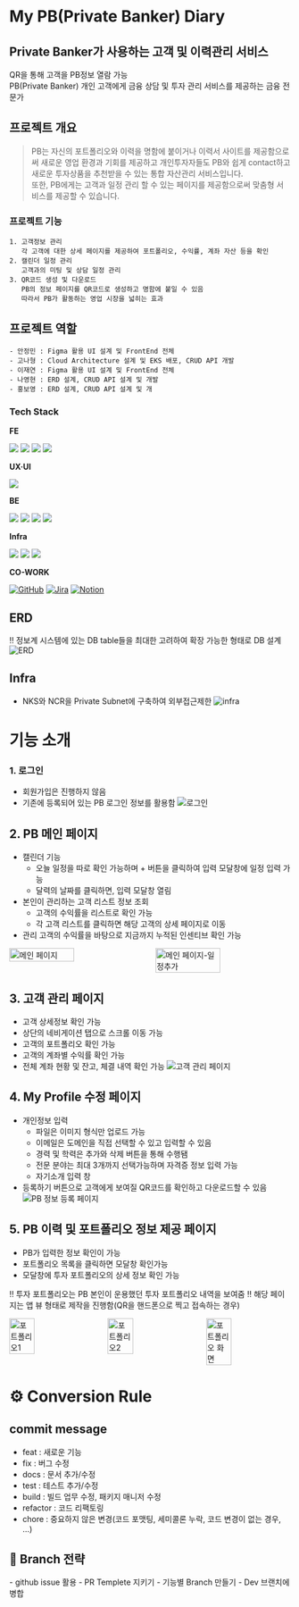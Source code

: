 # My PB(Private Banker) Diary
## Private Banker가 사용하는 고객 및 이력관리 서비스
QR을 통해 고객을 PB정보 열람 가능 </br>
PB(Private Banker) 개인 고객에게 금융 상담 및 투자 관리 서비스를 제공하는 금융 전문가

## 프로젝트 개요
> PB는 자신의 포트폴리오와 이력을 명함에 붙이거나 이력서 사이트를 제공함으로써 새로운 영업 환경과
> 기회를 제공하고 개인투자자들도 PB와 쉽게 contact하고 새로운 투자상품을 추천받을 수 있는 통합 자산관리 서비스입니다. </br>
> 또한, PB에게는 고객과 일정 관리 할 수 있는 페이지를 제공함으로써 맞춤형 서비스를 제공할 수 있습니다.


### 프로젝트 기능
  ```
  1. 고객정보 관리
     각 고객에 대한 상세 페이지를 제공하여 포트폴리오, 수익률, 계좌 자산 등을 확인
  2. 캘린더 일정 관리
     고객과의 미팅 및 상담 일정 관리
  3. QR코드 생성 및 다운로드
     PB의 정보 페이지를 QR코드로 생성하고 명함에 붙일 수 있음
     따라서 PB가 활동하는 영업 시장을 넓히는 효과
  ```

## 프로젝트 역할
```
- 안정민 : Figma 활용 UI 설계 및 FrontEnd 전체
- 고나형 : Cloud Architecture 설계 및 EKS 배포, CRUD API 개발
- 이재연 : Figma 활용 UI 설계 및 FrontEnd 전체
- 나영현 : ERD 설계, CRUD API 설계 및 개발
- 홍보영 : ERD 설계, CRUD API 설계 및 개
```


<div align="left">

### Tech Stack

**FE**

<img src="https://img.shields.io/badge/html5-E34F26?style=for-the-badge&logo=html5&logoColor=white">
<img src="https://img.shields.io/badge/css3-1572B6?style=for-the-badge&logo=css3&logoColor=white">
<img src="https://img.shields.io/badge/javascript-F7DF1E?style=for-the-badge&logo=javascript&logoColor=white">
<img src="https://img.shields.io/badge/react-61DAFB?style=for-the-badge&logo=react&logoColor=white">

**UX·UI**

<img src="https://img.shields.io/badge/Figma-ae4dff?style=for-the-badge&logo=figma&logoColor=white">

**BE**

<img src="https://img.shields.io/badge/Spring-6DB33F?style=for-the-badge&logo=spring&logoColor=white">
<img src="https://img.shields.io/badge/JAVA 17-0058CC?style=for-the-badge&logoColor=white">
<img src="https://img.shields.io/badge/spring boot-6DB33F?style=for-the-badge&logo=springboot&logoColor=white">
<img src="https://img.shields.io/badge/MySQL-4479A1?style=for-the-badge&logo=mysql&logoColor=white">

**Infra**

<img src="https://img.shields.io/badge/NHNCloud-232F3E?style=for-the-badge&logo=nhn-cloud&logoColor=white">
<img src="https://img.shields.io/badge/Docker-2496ED?style=for-the-badge&logo=docker&logoColor=white">
<img src="https://img.shields.io/badge/Kubernetes-326CE5?style=for-the-badge&logo=kubernetes&logoColor=white">

**CO-WORK**

[![GitHub](https://img.shields.io/badge/GitHub-181717?style=for-the-badge&logo=github&logoColor=white)](https://github.com/)
[![Jira](https://img.shields.io/badge/Jira-0052CC?style=for-the-badge&logo=jira&logoColor=white)](https://www.atlassian.com/software/jira)
[![Notion](https://img.shields.io/badge/Notion-000000?style=for-the-badge&logo=notion&logoColor=white)](https://www.notion.so/)

</div>

## ERD
‼️ 정보계 시스템에 있는 DB table들을 최대한 고려하여 확장 가능한 형태로 DB 설계
![ERD](https://github.com/shs-g1/server/assets/89563433/e097ebca-f80b-48e0-b6a7-1bd5123bfefc)

## Infra
- NKS와 NCR을 Private Subnet에 구축하여 외부접근제한
![infra](https://github.com/shs-g1/server/assets/89563433/8c6baa12-64e1-4419-8e18-3a5bd5a2fe9a)

# 기능 소개
### 1. 로그인
- 회원가입은 진행하지 않음
- 기존에 등록되어 있는 PB 로그인 정보를 활용함
![로그인](https://github.com/shs-g1/server/assets/89563433/52d8f1b4-bada-431a-b51c-a54dc1b22d57)

## 2. PB 메인 페이지
- 캘린더 기능
  - 오늘 일정을 따로 확인 가능하며 + 버튼을 클릭하여 입력 모달창에 일정 입력 가능
  - 달력의 날짜를 클릭하면, 입력 모달창 열림
- 본인이 관리하는 고객 리스트 정보 조회
  - 고객의 수익률을 리스트로 확인 가능
  - 각 고객 리스트를 클릭하면 해당 고객의 상세 페이지로 이동
- 관리 고객의 수익률을 바탕으로 지금까지 누적된 인센티브 확인 가능
<div style="display: flex; justify-content: space-between;">
  <img src="https://github.com/shs-g1/server/assets/89563433/d1cacd32-9856-471d-a906-b5f46060b9c1" alt="메인 페이지" width="48%">
  <img src="https://github.com/shs-g1/server/assets/89563433/38ada06e-8c8b-4dbe-b797-ecc8faa169b6" alt="메인 페이지-일정추가" width="48%">
</div>

## 3. 고객 관리 페이지
- 고객 상세정보 확인 가능
- 상단의 네비게이션 탭으로 스크롤 이동 가능
- 고객의 포트폴리오 확인 가능
- 고객의 계좌별 수익률 확인 가능
- 전체 계좌 현황 및 잔고, 체결 내역 확인 가능
![고객 관리 페이지](https://github.com/shs-g1/server/assets/89563433/b620fdf3-52e9-4e8f-bd22-505fd11bc0dc)

## 4. My Profile 수정 페이지
- 개인정보 입력
  - 파일은 이미지 형식만 업로드 가능
  - 이메일은 도메인을 직접 선택할 수 있고 입력할 수 있음
  - 경력 및 학력은 추가와 삭제 버튼을 통해 수행됌
  - 전문 분야는 최대 3개까지 선택가능하며 자격증 정보 입력 가능
  - 자기소개 입력 창
- 등록하기 버튼으로 고객에게 보여질 QR코드를 확인하고 다운로드할 수 있음
![PB 정보 등록 페이지](https://github.com/shs-g1/server/assets/89563433/cc8175e8-3c88-4660-b095-c214fb297a8a)

## 5. PB 이력 및 포트폴리오 정보 제공 페이지
- PB가 입력한 정보 확인이 가능
- 포트폴리오 목록을 클릭하면 모달창 확인가능
- 모달창에 투자 포트폴리오의 상세 정보 확인 가능
  
‼️ 투자 포트폴리오는 PB 본인이 운용했던 투자 포트폴리오 내역을 보여줌
‼️ 해당 페이지는 앱 뷰 형태로 제작을 진행함(QR을 핸드폰으로 찍고 접속하는 경우)
<div style="display: flex; justify-content: space-between;">
  <img src="https://github.com/shs-g1/server/assets/89563433/8d84f78f-bdca-4ebc-9b91-70aee73e5dc0" alt="포트폴리오1" width="30%">
  <img src="https://github.com/shs-g1/server/assets/89563433/32a0cf98-fd92-403f-b754-3808f552131b" alt="포트폴리오2" width="30%">
  <img src="https://github.com/shs-g1/server/assets/89563433/de09e43d-71f4-4355-b292-db5992b18486" alt="포트폴리오 화면" width="30%">
</div>

# ⚙️ Conversion Rule

<h2>commit message</h2> 

- feat : 새로운 기능
- fix : 버그 수정
- docs : 문서 추가/수정
- test : 테스트 추가/수정
- build : 빌드 업무 수정, 패키지 매니저 수정
- refactor : 코드 리팩토링
- chore : 중요하지 않은 변경(코드 포맷팅, 세미콜론 누락, 코드 변경이 없는 경우, …)

<h2>📃 Branch 전략 </h2>
- github issue 활용
- PR Templete 지키기
- 기능별 Branch 만들기
- Dev 브랜치에 병합
